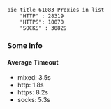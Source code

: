 
```mermaid
pie title 61083 Proxies in list
    "HTTP" : 28319
    "HTTPS": 10070
    "SOCKS" : 30829
```

### Some Info
#### Average Timeout

- mixed: 3.5s
- http: 1.8s
- https: 8.2s
- socks: 5.3s